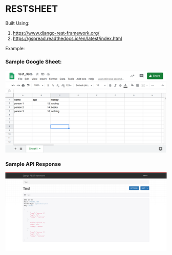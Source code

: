 RESTSHEET
=========

Built Using:
1. https://www.django-rest-framework.org/
2. https://gspread.readthedocs.io/en/latest/index.html

Example:
### Sample Google Sheet:
  ![Google Sheet](images/sheet.png?raw=true "Google Sheet")

### Sample API Response
  ![API Response](images/api.png?raw=true "API Response:")
